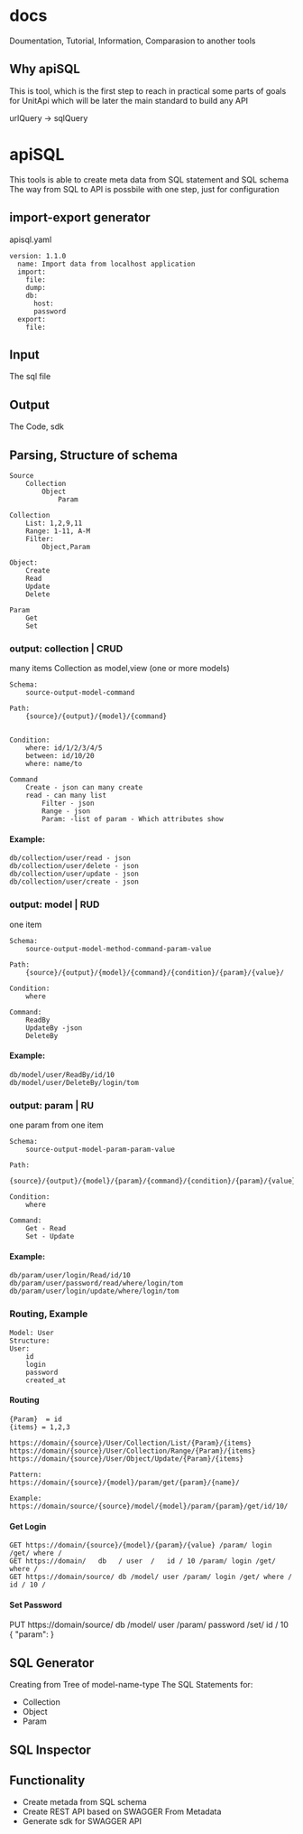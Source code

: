 # docs
Doumentation, Tutorial, Information, Comparasion to another tools

## Why apiSQL
This is tool, which is the first step to reach in practical some parts of goals for UnitApi which will be later the main standard to build any API

urlQuery -> sqlQuery

# apiSQL
This tools is able to create meta data from SQL statement and SQL schema
The way from SQL to API is possbile with one step, just for configuration


## import-export generator
apisql.yaml


    version: 1.1.0
      name: Import data from localhost application  
      import:
        file:
        dump:
        db:
          host:
          password          
      export:
        file:
      

## Input
The sql file


## Output
The Code, sdk


## Parsing, Structure of schema

    Source
        Collection
            Object
                Param

    Collection
        List: 1,2,9,11
        Range: 1-11, A-M 
        Filter:
            Object,Param

    Object:
        Create
        Read
        Update
        Delete

    Param
        Get
        Set


### output: collection | CRUD
many items
Collection as model,view (one or more models)

    Schema:
        source-output-model-command

    Path:
        {source}/{output}/{model}/{command}    


    Condition:
        where: id/1/2/3/4/5
        between: id/10/20
        where: name/to
    
    Command
        Create - json can many create
        read - can many list
            Filter - json
            Range - json
            Param: -list of param - Which attributes show

#### Example:

    db/collection/user/read - json
    db/collection/user/delete - json
    db/collection/user/update - json
    db/collection/user/create - json    


### output: model | RUD
one item

    Schema:
        source-output-model-method-command-param-value

    Path:
        {source}/{output}/{model}/{command}/{condition}/{param}/{value}/

    Condition:
        where
    
    Command:
        ReadBy
        UpdateBy -json
        DeleteBy
        
#### Example:

    db/model/user/ReadBy/id/10
    db/model/user/DeleteBy/login/tom
        
        
### output: param | RU
one param from one item

    Schema:
        source-output-model-param-param-value

    Path:
        {source}/{output}/{model}/{param}/{command}/{condition}/{param}/{value}/

    Condition:
        where
    
    Command:
        Get - Read
        Set - Update

#### Example:

    db/param/user/login/Read/id/10
    db/param/user/password/read/where/login/tom
    db/param/user/login/update/where/login/tom
    
    
### Routing, Example

    Model: User
    Structure:
    User:
        id
        login
        password
        created_at

#### Routing
    {Param}  = id
    {items} = 1,2,3

    https://domain/{source}/User/Collection/List/{Param}/{items}
    https://domain/{source}/User/Collection/Range/{Param}/{items}
    https://domain/{source}/User/Object/Update/{Param}/{items}

    Pattern:
    https://domain/{source}/{model}/param/get/{param}/{name}/

    Example:
    https://domain/source/{source}/model/{model}/param/{param}/get/id/10/

#### Get Login

    GET https://domain/{source}/{model}/{param}/{value} /param/ login /get/ where / 
    GET https://domain/   db   / user  /   id / 10 /param/ login /get/ where / 
    GET https://domain/source/ db /model/ user /param/ login /get/ where / id / 10 /

#### Set Password
PUT https://domain/source/ db /model/ user /param/ password /set/ id / 10 
{
    "param":
}

## SQL Generator
Creating from Tree of model-name-type
The SQL Statements for: 
+ Collection
+ Object
+ Param

## SQL Inspector




## Functionality
+ Create metada from SQL schema
+ Create REST API based on SWAGGER From Metadata
+ Generate sdk for SWAGGER API


